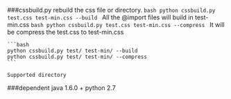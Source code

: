 ###cssbuild.py
    rebuild the css file or directory.
    ```bash
    python cssbuild.py test.css test-min.css --build
    ``` 
    All the @import files will build in test-min.css
    ```bash
    python cssbuild.py test.css test-min.css --compress
    ```
    It will be compress the test.css to test-min.css

    ```bash
    python cssbuild.py test/ test-min/ --build
    python cssbuild.py test/ test-min/ --compress
    ```

    Supported directory

###dependent
    java 1.6.0 +
    python 2.7
